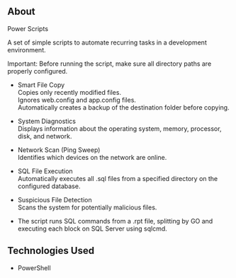 ## About

Power Scripts

A set of simple scripts to automate recurring tasks in a development environment.<br>

Important: Before running the script, make sure all directory paths are properly configured.

- Smart File Copy<br>
	Copies only recently modified files.<br>
	Ignores web.config and app.config files.<br>
	Automatically creates a backup of the destination folder before copying.<br>

- System Diagnostics<br>
	Displays information about the operating system, memory, processor, disk, and network.

- Network Scan (Ping Sweep)<br>
	Identifies which devices on the network are online.

- SQL File Execution<br>
	Automatically executes all .sql files from a specified directory on the configured database.

- Suspicious File Detection<br>
	Scans the system for potentially malicious files.

- The script runs SQL commands from a .rpt file, splitting by GO and executing each block on SQL Server using sqlcmd.

## Technologies Used

- PowerShell 
